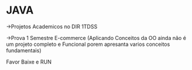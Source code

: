 # JAVA

->Projetos Academicos no DIR 1TDSS


->Prova 1 Semestre E-commerce (Aplicando Conceitos da OO ainda não é um projeto completo e Funcional porem apresanta varios conceitos fundamentais)


Favor Baixe e RUN


